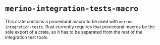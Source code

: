 # `merino-integration-tests-macro`

This crate contains a procedural macro to be used with
`merino-integration-tests`. Rust currently requires that procedural macros be
the sole export of a crate, so it has to be separated from the rest of the
integration test tools.
